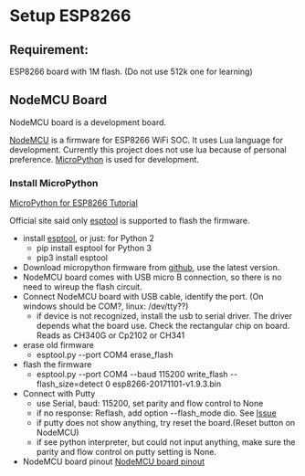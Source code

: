 # Setup ESP8266 
## Requirement:
ESP8266 board with 1M flash. (Do not use 512k one for learning)
## NodeMCU Board
NodeMCU board is a development board.

[NodeMCU](https://github.com/nodemcu/nodemcu-firmware) is a firmware for ESP8266 WiFi SOC. It uses Lua language for development.
Currently this project does not use lua because of personal preference. [MicroPython](http://micropython.org) is used for development.
### Install MicroPython
[MicroPython for ESP8266 Tutorial](http://docs.micropython.org/en/v1.9.2/esp8266/esp8266/tutorial/index.html)

Official site said only [esptool](https://github.com/espressif/esptool/) is supported to flash the firmware. 
* install [esptool](https://github.com/espressif/esptool/), or just:
for Python 2
	* pip install esptool
for Python 3
	* pip3 install esptool
* Download micropython firmware from [github](http://micropython.org/download#esp8266), use the latest version. 
* NodeMCU board comes with USB micro B connection, so there is no need to wireup the flash circuit.
* Connect NodeMCU board with USB cable, identify the port. (On windows should be COM?, linux: /dev/tty??)
	* if device is not recognized, install the usb to serial driver. The driver depends what the board use. Check the rectangular chip on board. Reads as CH340G or Cp2102 or CH341
* erase old firmware
	* esptool.py --port COM4 erase_flash
* flash the firmware
	* esptool.py --port COM4 --baud 115200 write_flash --flash_size=detect 0 esp8266-20171101-v1.9.3.bin
* Connect with Putty
	* use Serial, baud: 115200, set parity and flow control to None
	* if no response: Reflash, add option --flash_mode dio. See [Issue](https://github.com/nodemcu/nodemcu-firmware/issues/2009)
	* if putty does not show anything, try reset the board.(Reset button on NodeMCU)
	* if see python interpreter, but could not input anything, make sure the parity and flow control on putty setting is None.
* NodeMCU board pinout
[NodeMCU board pinout](https://github.com/nodemcu/nodemcu-devkit-v1.0)

